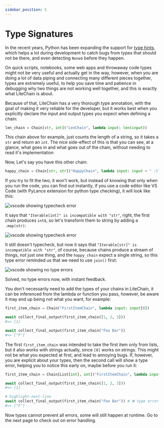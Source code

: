 ```yaml
---
sidebar_position: 5
---
```


# Type Signatures

In the recent years, Python has been expanding the support for [type hints](https://docs.python.org/3/library/typing.html), which helps a lot during development to catch bugs from types that should not be there, and even detecting `None`s before they happen.

On quick scripts, notebooks, some web apps and throwaway code types might not be very useful and actually get in the way, however, when you are doing a lot of data piping and connecting many different pieces together, types are extremely useful, to help you save time and patience in debugging why two things are not working well together, and this is exactly what LiteChain is about.

Because of that, LiteChain has a very thorough type annotation, with the goal of making it very reliable for the developer, but it works best when you explicitly declare the input and output types you expect when defining a chain:

```python
len_chain = Chain[str, int]("LenChain", lambda input: len(input))
```

This chain above for example, just counts the length of a string, so it takes a `str` and return an `int`. The nice side-effect of this is that you can see, at a glance, what goes in and what goes out of the chain, without needing to read it's implementation

Now, Let's say you have this other chain:

```python
happy_chain = Chain[str, str]("HappyChain", lambda input: input + " :)")
```

If you try to fit the two, it won't work, but instead of knowing that only when you run the code, you can find out instantly, if you use a code editor like VS Code (with PyLance extension for python type checking), it will look like this:

![vscode showing typecheck error](/img/type-error-1.png)

It says that `"Iterable[int]" is incompatible with "str"`, right, the first chain produces `int`s, so let's transform them to string by adding a `.map(str)`:

![vscode showing typecheck error](/img/type-error-2.png)

It still doesn't typecheck, but now it says that `"Iterable[str]" is incompatible with "str"`, of course, because chains produce a stream of things, not just one thing, and the `happy_chain` expect a single string, so this type error reminded us that we need to use `join()` first:

![vscode showing no type errors](/img/type-error-3.png)

Solved, no type errors now, with instant feedback.

You don't necessarily need to add the types of your chains in LiteChain, it can be inferenced from the lambda or function you pass, however, be aware it may end up being not what you want, for example:

```python
first_item_chain = Chain("FirstItemChain", lambda input: input[0])

await collect_final_output(first_item_chain([1, 2, 3]))
#=> [1]

await collect_final_output(first_item_chain("Foo Bar"))
#=> ["F"]
```

The first `first_item_chain` was intended to take the first item only from lists, but it also works with strings actually, since `[0]` works on strings. This might not be what you expected at first, and lead to annoying bugs. If, however, you are explicit about your types, then the second call will show a type error, helping you to notice this early on, maybe before you run it:

```python
first_item_chain = Chain[List[int], int]("FirstItemChain", lambda input: input[0])

await collect_final_output(first_item_chain([1, 2, 3]))
#=> [1]

# highlight-next-line
await collect_final_output(first_item_chain("Foo Bar")) # ❌ type error
#=> ["F"]
```

Now types cannot prevent all errors, some will still happen at runtime. Go to the next page to check out on error handling.
